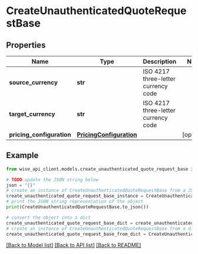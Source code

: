 # CreateUnauthenticatedQuoteRequestBase


## Properties

Name | Type | Description | Notes
------------ | ------------- | ------------- | -------------
**source_currency** | **str** | ISO 4217 three-letter currency code | 
**target_currency** | **str** | ISO 4217 three-letter currency code | 
**pricing_configuration** | [**PricingConfiguration**](PricingConfiguration.md) |  | [optional] 

## Example

```python
from wise_api_client.models.create_unauthenticated_quote_request_base import CreateUnauthenticatedQuoteRequestBase

# TODO update the JSON string below
json = "{}"
# create an instance of CreateUnauthenticatedQuoteRequestBase from a JSON string
create_unauthenticated_quote_request_base_instance = CreateUnauthenticatedQuoteRequestBase.from_json(json)
# print the JSON string representation of the object
print(CreateUnauthenticatedQuoteRequestBase.to_json())

# convert the object into a dict
create_unauthenticated_quote_request_base_dict = create_unauthenticated_quote_request_base_instance.to_dict()
# create an instance of CreateUnauthenticatedQuoteRequestBase from a dict
create_unauthenticated_quote_request_base_from_dict = CreateUnauthenticatedQuoteRequestBase.from_dict(create_unauthenticated_quote_request_base_dict)
```
[[Back to Model list]](../README.md#documentation-for-models) [[Back to API list]](../README.md#documentation-for-api-endpoints) [[Back to README]](../README.md)


